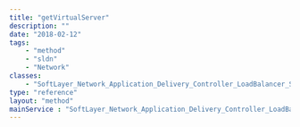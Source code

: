 ```yaml
---
title: "getVirtualServer"
description: ""
date: "2018-02-12"
tags:
    - "method"
    - "sldn"
    - "Network"
classes:
    - "SoftLayer_Network_Application_Delivery_Controller_LoadBalancer_Service_Group"
type: "reference"
layout: "method"
mainService : "SoftLayer_Network_Application_Delivery_Controller_LoadBalancer_Service_Group"
---
```

